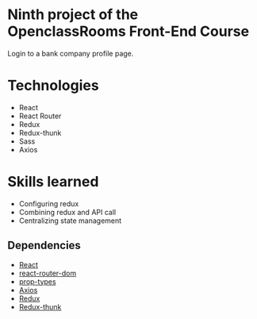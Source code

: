 # Ninth project of the OpenclassRooms Front-End Course

Login to a bank company profile page.

# Technologies
 - React
 - React Router
 - Redux
 - Redux-thunk
 - Sass
 - Axios

# Skills learned
- Configuring redux
- Combining redux and API call
- Centralizing state management

## Dependencies
- [React](https://reactjs.org/)
- [react-router-dom](https://reactrouter.com/web/guides/quick-start)
- [prop-types](https://www.npmjs.com/package/prop-types)
- [Axios](https://github.com/axios/axios)
- [Redux](https://redux.js.org)
- [Redux-thunk](https://github.com/reduxjs/redux-thunk)
